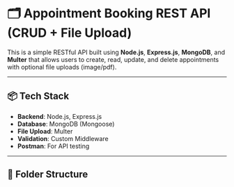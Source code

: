# 🗂️ Appointment Booking REST API (CRUD + File Upload)

This is a simple RESTful API built using **Node.js**, **Express.js**, **MongoDB**, and **Multer** that allows users to create, read, update, and delete appointments with optional file uploads (image/pdf).

---

## 📦 Tech Stack

- **Backend**: Node.js, Express.js
- **Database**: MongoDB (Mongoose)
- **File Upload**: Multer
- **Validation**: Custom Middleware
- **Postman**: For API testing

---

## 📁 Folder Structure

